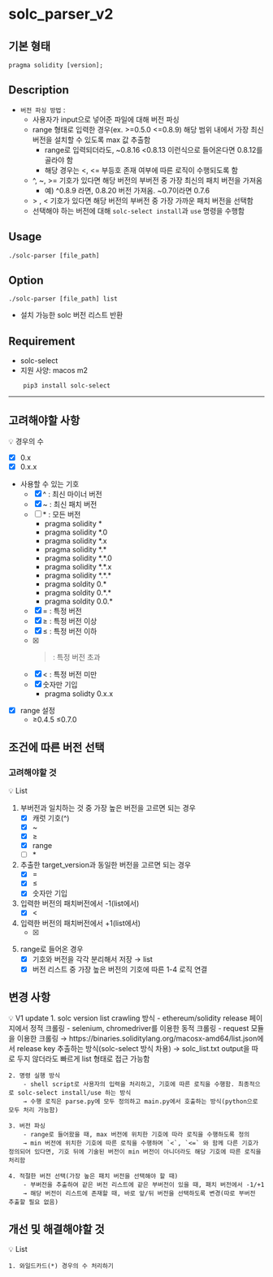 # solc_parser_v2

## 기본 형태

```solidity
pragma solidity [version];
```

## Description

- `버전 파싱 방법` :
  - 사용자가 input으로 넣어준 파일에 대해 버전 파싱
  - range 형태로 입력한 경우(ex. >=0.5.0 <=0.8.9) 해당 범위 내에서 가장 최신 버전을 설치할 수 있도록 max 값 추출함
    - range로 입력되더라도, ~0.8.16 <0.8.13 이런식으로 들어온다면 0.8.12를 골라야 함
    - 해당 경우는 <, <= 부등호 존재 여부에 따른 로직이 수행되도록 함
  - ^, ~, >= 기호가 있다면 해당 버전의 부버전 중 가장 최신의 패치 버전을 가져옴
    - 예) ^0.8.9 라면, 0.8.20 버전 가져옴. ~0.7이라면 0.7.6
  - \> , < 기호가 있다면 해당 버전의 부버전 중 가장 가까운 패치 버전을 선택함
  - 선택해야 하는 버전에 대해 `solc-select install`과 `use` 명령을 수행함

## Usage

```shell
./solc-parser [file_path]
```

## Option

```shell
./solc-parser [file_path] list
```

- 설치 가능한 solc 버전 리스트 반환

## Requirement

- solc-select
- 지원 사양: macos m2

```shell
    pip3 install solc-select
```

---

## 고려해야할 사항

<aside>
💡 경우의 수

- [x] 0.x
- [x] 0.x.x
- 사용할 수 있는 기호
  - [x] ^ : 최신 마이너 버전
  - [x] ~ : 최신 패치 버전
  - [ ] \* : 모든 버전
    - pragma solidity \*
    - pragma solidity \*.0
    - pragma solidity \*.x
    - pragma solidity \*.\*
    - pragma solidity \*.\*.0
    - pragma solidity \*.\*.x
    - pragma solidity \*.\*.\*
    - pragma soldity 0.\*
    - pragma soldity 0.\*.\*
    - pragma soldity 0.0.\*
  - [x] = : 특정 버전
  - [x] ≥ : 특정 버전 이상
  - [x] ≤ : 특정 버전 이하
  - [x] > : 특정 버전 초과
  - [x] < : 특정 버전 미만
  - [x] 숫자만 기입
    - pragma solidty 0.x.x
- [x] range 설정
  - ≥0.4.5 ≤0.7.0

</aside>

## 조건에 따른 버전 선택

### 고려해야할 것

<aside>
💡 List

1. 부버전과 일치하는 것 중 가장 높은 버전을 고르면 되는 경우
   - [x] 캐럿 기호(^)
   - [x] ~
   - [x] ≥
   - [x] range
   - [ ] \*
2. 추출한 target_version과 동일한 버전을 고르면 되는 경우
   - [x] =
   - [x] ≤
   - [x] 숫자만 기입
3. 입력한 버전의 패치버전에서 -1(list에서)
   - [x] <
4. 입력한 버전의 패치버전에서 +1(list에서)
   - [x] >
5. range로 들어온 경우
   - [x] 기호와 버전을 각각 분리해서 저장 → list
   - [x] 버전 리스트 중 가장 높은 버전의 기호에 따른 1-4 로직 연결
   </aside>

## 변경 사항

<aside>
💡 V1 update
    1. solc version list crawling 방식
        - ethereum/solidity release 페이지에서 정적 크롤링
        - selenium, chromedriver를 이용한 동적 크롤링
        - request 모듈을 이용한 크롤링
        → https://binaries.soliditylang.org/macosx-amd64/list.json에서 release key 추출하는 방식(solc-select 방식 차용)
        → solc_list.txt output을 따로 두지 않더라도 빠르게 list 형태로 접근 가능함

    2. 명령 실행 방식
        - shell script로 사용자의 입력을 처리하고, 기호에 따른 로직을 수행함. 최종적으로 solc-select install/use 하는 방식
        → 수행 로직은 parse.py에 모두 정의하고 main.py에서 호출하는 방식(python으로 모두 처리 가능함)

    3. 버전 파싱
        - range로 들어왔을 때, max 버전에 위치한 기호에 따라 로직을 수행하도록 정의
        → min 버전에 위치한 기호에 따른 로직을 수행하며 `<`, `<=` 와 함께 다른 기호가 정의되어 있다면, 기호 뒤에 기술된 버전이 min 버전이 아니더라도 해당 기호에 따른 로직을 처리함

    4. 적절한 버전 선택(가장 높은 패치 버전을 선택해야 할 때)
        - 부버전을 추출하여 같은 버전 리스트에 같은 부버전이 있을 때, 패치 버전에서 -1/+1
        → 해당 버전이 리스트에 존재할 때, 바로 앞/뒤 버전을 선택하도록 변경(따로 부버전 추출할 필요 없음)

</aside>

## 개선 및 해결해야할 것

<aside>
💡 List

    1. 와일드카드(*) 경우의 수 처리하기

</aside>
